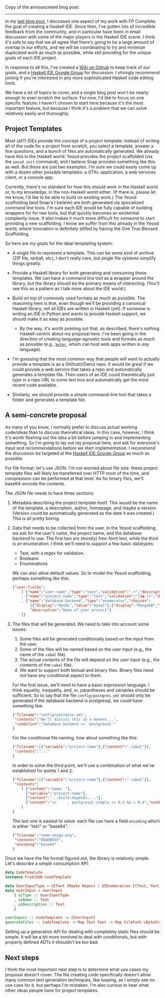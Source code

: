 Copy of the announcment blog post:

* * *

In my [last blog
post](http://www.yesodweb.com/blog/2012/09/building-haskell-ide), I discussed
one aspect of my work with FP Complete: the goal of creating a Haskell IDE.
Since then, I've gotten lots of incredible feedback from the community, and in
particular have been in email discussion with some of the major players in the
Haskell IDE scene. I think it's safe to say that we all agree that there's
going to be a large amount of overlap in our efforts, and we will be
coordinating to try and minimize duplicated work as much as possible, while
still providing for the unique goals of each IDE project.

In response to all this, I've created a [Wiki on
Github](https://github.com/fpco/haskell-ide/wiki) to keep track of our goals,
and a [Haskell IDE Google Group](https://groups.google.com/d/forum/haskell-ide)
for discussion. I strongly recommend joining if you're interested in any more
sophisticated Haskell code editing tools.

We have a lot of topics to cover, and a single blog post won't be nearly enough
to even scratch the surface. For now, I'd like to focus on one specific
feature. I haven't chosen to start here because it's the most important
feature, but because I think it's a problem that we can solve relatively easily
and thoroughly.

## Project Templates

Most (all?) IDEs provide the concept of a project template: instead of writing
all of the code for a project from scratch, you select a template, answer a few
questions, and a bunch of files are automatically generated. We already have
this in the Haskell world: Yesod provides the project scaffolded (via the
`yesod init` command), and I believe Snap provides something like this as well.
But these are just two examples. I'm sure we could easily come up with a dozen
other possible templates: a GTK+ application, a web services client, or a
console app.

Currently, there's no standard for how this should work in the Haskell world
or, to my knowledge, in the non-Haskell world either. (If there is, please let
me know, I'd like to be able to build on existing work.) The Yesod scaffolding (and
Snap's I believe) are both generated via specialized command line tools. I'm
sure each IDE would be fully capable of building wrappers for for two tools,
but that quickly becomes an existential complexity issue. It also makes it much
more difficult for someone to start providing a new scaffolding. I know we
suffer from this already in the Yesod world, where innovation is definitely
stifled by having the One True Blessed Scaffolding.

So here are my goals for the ideal templating system:

*   A single file to represent a template. This can be some kind of archive (ZIP
    file, tarball, etc), I don't really care, but single file systems simplify
    things greatly.

*   Provide a Haskell library for both generating and consuming these
    templates. We can have a command line tool as a wrapper around the library,
    but the library should be the primary means of interacting. (You'll see this as
    a pattern as I talk more about the IDE world.)

*   Build on top of commonly used formats as much as possible. The reasoning
    here is that, even though we'll be providing a canonical Haskell library,
    not all IDEs are written in Haskell (yet). If someone is writing an IDE in
    Python and wants to provide Haskell support, we should make it as easy as
    possible.

    *   By the way, it's worth pointing out that, as described, there's nothing
        Haskell-centric about my proposal here. I've been going in the
        direction of creating language-agnostic tools and formats as much as possible
        (e.g., [`keter`](http://hackage.haskell.org/package/keter), which can host web
        apps written in *any* language).

*   I'm guessing that the most common way that people will want to actually
    provide a template is as a Git(hub)/Darcs repo. It would be great if we
    could provide a web service that takes a repo and automatically generates a
    template file. Then users of an IDE could theoretically just type in a repo URL
    to some text box and automatically get the most recent code available.

*   Similarly, we should provide a simple command-line tool that takes a folder
    and generates a template file.

## A semi-concrete proposal

As many of you know, I normally prefer to discuss actual working code/ideas
than to discuss theoretical ideas. In this case, however, I think it's worth
fleshing out the idea a bit before jumping in and implementing something. So
I'm going to lay out my proposal here, and ask for everyone's input and
recommendations before we start implementation. I recommend the discussion be
targeted at the [Haskell IDE Google
Group](https://groups.google.com/d/forum/haskell-ide) as much as possible.

For file format: let's use JSON. I'm not worried about file size: these project
template files will likely be transferred over HTTP most of the time, and
compression can be performed at that level. As for binary files, we'll
base64-encode the contents.

The JSON file needs to have three sections:

1.  Metadata describing the project template itself. This would be the name of
    the template, a description, author, homepage, and maybe a version.
    (Version could be automatically generated as the date it was created.) This is
    all pretty boring.

2.  Data that needs to be collected from the user. In the Yesod scaffolding, we
    ask for the user's name, the project name, and the database backend to use.
    The first two are (mostly) free-form text, while the third is an enumeration. I
    think we'll need to support a few basic datatypes:

    * Text, with a regex for validation.
    * Booleans
    * Enumerations

    We can also allow default values. So to model the Yesod scaffolding,
    perhaps something like this:

    ~~~json
    {"user-fields":
        [ {"name":"user-name","type":"text","validation":".+","description":"Your name"}
        , {"name":"project-name","type":"text","validation":"[\w_]+","description":"Name of your project"}
        , {"name":"database-backend","type":"enumerator","choices":
            [{"display":"MySQL","value":"mysql"},{"display":"MongoDB","value":"mongodb"}],
            "description":"Name of your project"}
        ]}
    ~~~

3.  The files that will be generated. We need to take into account some issues:

    1. Some files will be generated conditionally based on the input from the user.
    2. Some of the files will be named based on the user input (e.g., the name of the `cabal` file).
    3. The actual contents of the file will depend on the user input (e.g., the *contents* of the `cabal` file).
    4. We want to support both textual and binary files. Binary files need not have any conditional aspect to them.

    For the first issue, we'll need to have a basic expression language. I
    think equality, inequality, and, or, parantheses and variables should be
    sufficient. So to say that the file `config/postgres.yml` should only be
    generated if the database backend is postgresql, we could have something like:

    ~~~json
    {"filename":"config/postgres.yml",
     "contents":"We'll discuss this in a moment...",
     "condition":"database-backend == 'postgresql'"
    }
    ~~~

    For the conditional file naming, how about something like this:

    ~~~json
    {"filename":[{"variable":"project-name"},{"content":".cabal"}],
     "contents":"..."
    }
    ~~~

    In order to solve the third point, we'll use a combination of what we've established for points 1 and 2:

    ~~~json
    {"filename":[{"variable":"project-name"},{"content":".cabal"}],
     "contents":
        [ {"content":"name: "},
          {"variable":"project-name"},
          {"content":"...build-depends:..."},
          {"content":"\n     , postgresql-simple >= 0.3 && < 0.4","condition":"database-backend == 'postgresql'"}
        ]
    }
    ~~~

    The last one is easiest to solve: each file can have a field `encoding` which is either "text" or "base64".

    ~~~json
    {"filename":"some-image.png",
     "contents":"DEADBEEF",
     "encoding":"base64"
    }
    ~~~

Once we have the file format figured out, the library is relatively simple. Let's describe a simple consumption API:

~~~haskell
data CodeTemplate
instance FromJSON CodeTemplate

data UserInputType = UIText (Maybe Regex) | UIEnumeration [(Text, Text)] | UIBool
data UserInput = UserInput
    { uiType :: UserInputType
    , uiName :: Text
    , uiDescription :: Text
    }

userInputs :: CodeTemplate -> [UserInput]
generateFiles :: CodeTemplate -> Map Text Text -> Map FilePath LByteString
~~~

Setting up a generation API for dealing with completely static files should be
simple. It will be a bit more involved to deal with conditionals, but with
properly defined ADTs it shouldn't be too bad.

## Next steps

I think the most important next step is to determine what use cases my proposal
doesn't cover. The file creating code specifically doesn't allow many common
text generation techniques, like looping, as I simply see no use case for it,
but perhaps I'm mistaken. I'm also curious to hear what other ideas people have
for project templates.

